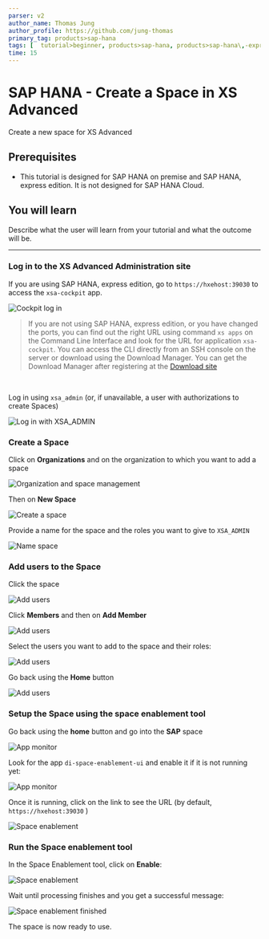 ```yaml
---
parser: v2
author_name: Thomas Jung
author_profile: https://github.com/jung-thomas
primary_tag: products>sap-hana
tags: [  tutorial>beginner, products>sap-hana, products>sap-hana\,-express-edition, products>sap-web-ide ]
time: 15
---
```


# SAP HANA - Create a Space in XS Advanced
<!-- description --> Create a new space for XS Advanced

## Prerequisites
 - This tutorial is designed for SAP HANA on premise and SAP HANA, express edition. It is not designed for SAP HANA Cloud.

## You will learn  
Describe what the user will learn from your tutorial and what the outcome will be.


---

### Log in to the XS Advanced Administration site


If you are using SAP HANA, express edition, go to `https://hxehost:39030` to access the `xsa-cockpit` app.

![Cockpit log in](39030_cockpit.png)

>If you are not using SAP HANA, express edition, or you have changed the ports, you can find out the right URL using command `xs apps` on the Command Line Interface and look for the URL for application `xsa-cockpit`. You can access the CLI directly from an SSH console on the server or download using the Download Manager. You can get the Download Manager after registering at the [Download site](https://developers.sap.com/topics/hana.html)

&nbsp;

Log in using `xsa_admin` (or, if unavailable, a user with authorizations to create Spaces)

![Log in with XSA_ADMIN](1.png)


### Create a Space


Click on **Organizations** and on the organization to which you want to add a space

![Organization and space management](2.png)

Then on **New Space**

![Create a space](3.png)

Provide a name for the space and the roles you want to give to `XSA_ADMIN`

![Name space](4.png)


### Add users to the Space


Click the space

![Add users](5_1.png)

Click **Members** and then on **Add Member**

![Add users](5.png)

Select the users you want to add to the space and their roles:

![Add users](6.png)

Go back using the **Home** button

![Add users](8.png)


### Setup the Space using the space enablement tool


Go back using the **home** button and go into the **SAP** space

![App monitor](9.png)

Look for the app `di-space-enablement-ui` and enable it if it is not running yet:

![App monitor](10.png)

Once it is running, click on the link to see the URL (by default, `https://hxehost:39030` )

![Space enablement](11.png)


### Run the Space enablement tool


In the Space Enablement tool, click on **Enable**:

![Space enablement](12.png)

Wait until processing finishes and you get a successful message:

![Space enablement finished](13.png)

The space is now ready to use.

